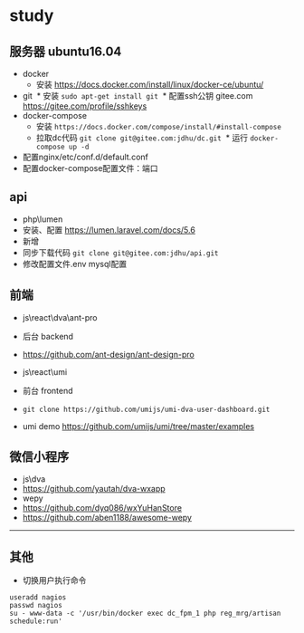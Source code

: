 # study

## 服务器 ubuntu16.04
* docker 
  * 安装 https://docs.docker.com/install/linux/docker-ce/ubuntu/
* git 
  * 安装 `sudo apt-get install git`
  * 配置ssh公钥 gitee.com https://gitee.com/profile/sshkeys
* docker-compose 
  * 安装 `https://docs.docker.com/compose/install/#install-compose`
  * 拉取dc代码 `git clone git@gitee.com:jdhu/dc.git`
  * 运行 `docker-compose up -d`
* 配置nginx/etc/conf.d/default.conf
* 配置docker-compose配置文件：端口

## api 
* php\lumen
 * 安装、配置 https://lumen.laravel.com/docs/5.6
* 新增 
 * 同步下载代码 `git clone git@gitee.com:jdhu/api.git`
 * 修改配置文件.env mysql配置

## 前端
* js\react\dva\ant-pro
 * 后台 backend 
  * https://github.com/ant-design/ant-design-pro

* js\react\umi
 * 前台 frontend
  * `git clone https://github.com/umijs/umi-dva-user-dashboard.git`
 * umi demo https://github.com/umijs/umi/tree/master/examples

## 微信小程序
* js\dva
 * https://github.com/yautah/dva-wxapp
* wepy 
 * https://github.com/dyq086/wxYuHanStore
 * https://github.com/aben1188/awesome-wepy
 
---

## 其他
* 切换用户执行命令
```
useradd nagios
passwd nagios
su - www-data -c '/usr/bin/docker exec dc_fpm_1 php reg_mrg/artisan schedule:run'
```
